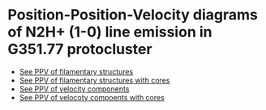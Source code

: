# Position-Position-Velocity diagrams of N2H+ (1-0) line emission in G351.77 protocluster
- [See PPV of filamentary structures](ppv_structures.html)
- [See PPV of filamentary structures with cores](ppv_structures_cores.html)
- [See PPV of velocity components](ppv_velocity_components.html)
- [See PPV of velocoty compoents with cores](ppv_velocity_components_cores.html)
